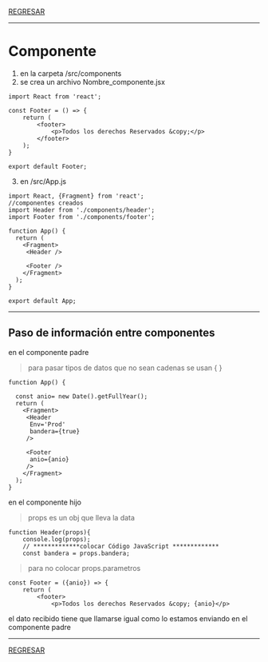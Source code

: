 [REGRESAR](readme.md)

---

# **Componente**

1. en la carpeta /src/components
2. se crea un archivo Nombre_componente.jsx
```
import React from 'react';

const Footer = () => {
    return ( 
        <footer>
            <p>Todos los derechos Reservados &copy;</p>
        </footer>
    );
}
 
export default Footer;
```
3. en /src/App.js
```
import React, {Fragment} from 'react';
//componentes creados
import Header from './components/header'; 
import Footer from './components/footer';

function App() {
  return (
    <Fragment>
     <Header />

     <Footer />
    </Fragment>
  );
}

export default App;
```
---
## Paso de información entre componentes

en el componente padre

> para pasar tipos de datos que no sean cadenas se usan { }
```
function App() {

  const anio= new Date().getFullYear();
  return (
    <Fragment>
     <Header 
      Env='Prod'
      bandera={true}
     />

     <Footer 
      anio={anio}
     />
    </Fragment>
  );
}
```
en el componente hijo
>props es un obj que lleva la data
```
function Header(props){
    console.log(props);
    // *************colocar Código JavaScript *************
    const bandera = props.bandera;
```
>para no colocar props.parametros
```
const Footer = ({anio}) => {
    return ( 
        <footer>
            <p>Todos los derechos Reservados &copy; {anio}</p>
```
el dato recibido tiene que llamarse igual como lo estamos enviando en el componente padre

---
[REGRESAR](readme.md)

